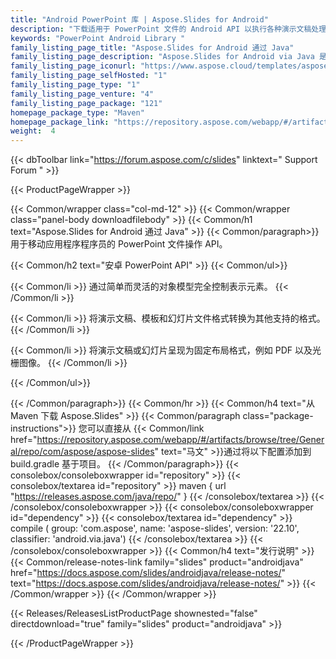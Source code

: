 ```yaml
---
title: "Android PowerPoint 库 | Aspose.Slides for Android"
description: "下载适用于 PowerPoint 文件的 Android API 以执行各种演示文稿处理任务，包括读取、编写、修改、合并、拆分、转换和操作演示文稿，而不依赖于 Microsoft PowerPoint。"
keywords: "PowerPoint Android Library "
family_listing_page_title: "Aspose.Slides for Android 通过 Java"
family_listing_page_description: "Aspose.Slides for Android via Java 是一个适用于移动应用程序程序员的 PowerPoint 文件操作 API。 Android 开发人员可以执行广泛的演示文稿处理任务，包括阅读、编写、操作和转换 PowerPoint 演示文稿。它是一个独立的 Presentation Android API，因此它不依赖于任何其他产品，包括 Microsoft PowerPoint。"
family_listing_page_iconurl: "https://www.aspose.cloud/templates/aspose/App_Themes/V3/images/slides/272x272/aspose_slides-for-android-min.png"
family_listing_page_selfHosted: "1"
family_listing_page_type: "1"
family_listing_page_venture: "4"
family_listing_page_package: "121"
homepage_package_type: "Maven"
homepage_package_link: "https://repository.aspose.com/webapp/#/artifacts/browse/tree/General/repo/com/aspose/aspose-slides"
weight:  4
---
```


{{< dbToolbar link="https://forum.aspose.com/c/slides" linktext=" Support Forum " >}}


{{< ProductPageWrapper >}}

<!-- ProductPageContent-->
{{< Common/wrapper class="col-md-12" >}}
{{< Common/wrapper class="panel-body downloadfilebody" >}}
{{< Common/h1 text="Aspose.Slides for Android 通过 Java" >}}
{{< Common/paragraph>}}
用于移动应用程序程序员的 PowerPoint 文件操作 API。

{{< Common/h2 text="安卓 PowerPoint API"  >}}
 {{< Common/ul>}}
 
   {{< Common/li >}} 通过简单而灵活的对象模型完全控制表示元素。 {{< /Common/li >}}

   {{< Common/li >}} 将演示文稿、模板和幻灯片文件格式转换为其他支持的格式。 {{< /Common/li >}}

   {{< Common/li >}} 将演示文稿或幻灯片呈现为固定布局格式，例如 PDF 以及光栅图像。 {{< /Common/li >}}

 {{< /Common/ul>}}


{{< /Common/paragraph>}}
{{< Common/hr >}}
{{< Common/h4 text="从 Maven 下载 Aspose.Slides"  >}}
{{< Common/paragraph class="package-instructions">}}
您可以直接从
{{< Common/link href="https://repository.aspose.com/webapp/#/artifacts/browse/tree/General/repo/com/aspose/aspose-slides" text="马文"  >}}通过将以下配置添加到 build.gradle 基于项目。
 {{< /Common/paragraph>}}
{{< consolebox/consoleboxwrapper id="repository" >}}
{{< consolebox/textarea id="repository" >}}
 maven {
    url "https://releases.aspose.com/java/repo/" } {{< /consolebox/textarea >}}
{{< /consolebox/consoleboxwrapper >}}
{{< consolebox/consoleboxwrapper id="dependency" >}}
{{< consolebox/textarea id="dependency" >}} compile (
        group: 'com.aspose',
        name: 'aspose-slides',
        version: '22.10',
        classifier: 'android.via.java') {{< /consolebox/textarea >}}
{{< /consolebox/consoleboxwrapper >}}
{{< Common/h4 text="发行说明"  >}}
{{< Common/release-notes-link family="slides" product="androidjava" href="https://docs.aspose.com/slides/androidjava/release-notes/" text="https://docs.aspose.com/slides/androidjava/release-notes/"  >}}
{{< /Common/wrapper >}}
{{< /Common/wrapper >}}

<!-- /ProductPageContent-->



<!-- ReleasesListProductPage-->
   {{< Releases/ReleasesListProductPage shownested="false"  directdownload="true" family="slides" product="androidjava" >}}
<!-- /ReleasesListProductPage-->

{{< /ProductPageWrapper >}}



